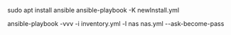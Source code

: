 sudo apt install ansible
ansible-playbook -K newInstall.yml

ansible-playbook -vvv -i inventory.yml -l nas nas.yml --ask-become-pass